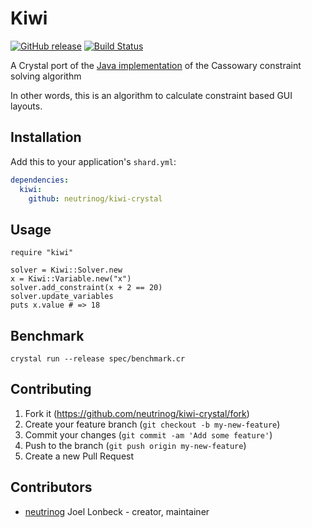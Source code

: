 # Kiwi
[![GitHub release](https://img.shields.io/github/release/neutrinog/kiwi-crystal.svg)](https://github.com/neutrinog/kiwi-crystal/releases)
[![Build Status](https://travis-ci.org/neutrinog/kiwi-crystal.svg?branch=master)](https://travis-ci.org/neutrinog/kiwi-crystal)

A Crystal port of the [Java implementation](https://github.com/alexbirkett/kiwi-java) of the Cassowary constraint solving algorithm

In other words, this is an algorithm to calculate constraint based GUI layouts.

## Installation

Add this to your application's `shard.yml`:

```yaml
dependencies:
  kiwi:
    github: neutrinog/kiwi-crystal
```

## Usage

```crystal
require "kiwi"

solver = Kiwi::Solver.new
x = Kiwi::Variable.new("x")
solver.add_constraint(x + 2 == 20)
solver.update_variables
puts x.value # => 18
```

## Benchmark

```crystal
crystal run --release spec/benchmark.cr
```

## Contributing

1. Fork it (<https://github.com/neutrinog/kiwi-crystal/fork>)
2. Create your feature branch (`git checkout -b my-new-feature`)
3. Commit your changes (`git commit -am 'Add some feature'`)
4. Push to the branch (`git push origin my-new-feature`)
5. Create a new Pull Request

## Contributors

- [neutrinog](https://github.com/neutrinog) Joel Lonbeck - creator, maintainer